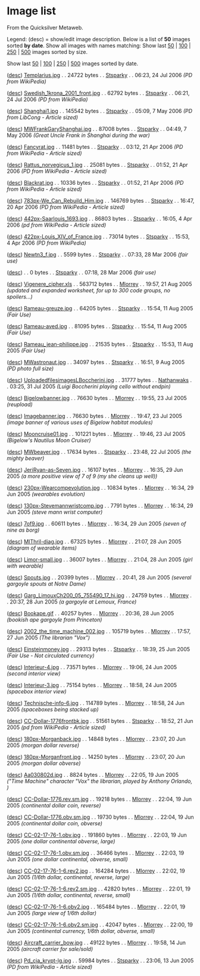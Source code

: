 
# Image list

From the Quicksilver Metaweb.

Legend: (desc) = show/edit image description.
Below is a list of **50** images sorted **by date**.
Show all images with names matching:  Show last [50](/special-imagelist) | [100](/special-imagelist) | [250](/special-imagelist) | [500](/special-imagelist) images sorted by size.  

Show last [50](/special-imagelist) | [100](/special-imagelist) | [250](/special-imagelist) | [500](/special-imagelist) images sorted by date.  

([desc](/image-templarius-jpg)) [Templarius.jpg](/) . . 24722 bytes . . [Stsparky](/user-stsparky) . . 06:23, 24 Jul 2006 *(PD from WikiPedia)*  

([desc](/image-swedish-1krona-2001-front-jpg)) [Swedish\_1krona\_2001\_front.jpg](/) . . 62792 bytes . . [Stsparky](/user-stsparky) . . 06:21, 24 Jul 2006 *(PD from WikiPedia)*  

([desc](/image-shanghai1-jpg)) [Shanghai1.jpg](/) . . 145542 bytes . . [Stsparky](/user-stsparky) . . 05:09, 7 May 2006 *(PD from LibCong - Article sized)*  

([desc](/image-mwfrankgaryshanghai-jpg)) [MWFrankGaryShanghai.jpg](/) . . 87008 bytes . . [Stsparky](/user-stsparky) . . 04:49, 7 May 2006 *(Great Uncle Frank in Shanghai during the war)*  

([desc](/image-fancyrat-jpg)) [Fancyrat.jpg](/) . . 11481 bytes . . [Stsparky](/user-stsparky) . . 03:12, 21 Apr 2006 *(PD from WikiPedia - Article sized)*  

([desc](/image-rattus-norvegicus-1-jpg)) [Rattus\_norvegicus\_1.jpg](/) . . 25081 bytes . . [Stsparky](/user-stsparky) . . 01:52, 21 Apr 2006 *(PD from WikiPedia - Article sized)*  

([desc](/image-blackrat-jpg)) [Blackrat.jpg](/) . . 10336 bytes . . [Stsparky](/user-stsparky) . . 01:52, 21 Apr 2006 *(PD from WikiPedia - Article sized)*  

([desc](/image-783px-we-can-rebuild-him-jpg)) [783px-We\_Can\_Rebuild\_Him.jpg](/) . . 146769 bytes . . [Stsparky](/user-stsparky) . . 16:47, 20 Apr 2006 *(PD from WikiPedia - Article sized)*  

([desc](/image-442px-saarlouis-1693-jpg)) [442px-Saarlouis\_1693.jpg](/) . . 86803 bytes . . [Stsparky](/user-stsparky) . . 16:05, 4 Apr 2006 *(pd from WikiPedia - Article sized)*  

([desc](/image-422px-louis-xiv-of-france-jpg)) [422px-Louis\_XIV\_of\_France.jpg](/) . . 73014 bytes . . [Stsparky](/user-stsparky) . . 15:53, 4 Apr 2006 *(PD from WikiPedia)*  

([desc](/image-newtn3-f-jpg)) [Newtn3\_f.jpg](/) . . 5599 bytes . . [Stsparky](/user-stsparky) . . 07:33, 28 Mar 2006 *(fair use)*  

([desc](/image))  . . 0 bytes . . [Stsparky](/user-stsparky) . . 07:18, 28 Mar 2006 *(fair use)*  

([desc](/image-vigenere-cipher-xls)) [Vigenere\_cipher.xls](/) . . 563712 bytes . . [Mlorrey](/user-mlorrey) . . 19:57, 21 Aug 2005 *(updated and expanded worksheet, for up to 300 code groups, no spoilers...)*  

([desc](/image-rameau-greuze-jpg)) [Rameau-greuze.jpg](/) . . 64205 bytes . . [Stsparky](/user-stsparky) . . 15:54, 11 Aug 2005 *(Fair Use)*  

([desc](/image-rameau-aved-jpg)) [Rameau-aved.jpg](/) . . 81095 bytes . . [Stsparky](/user-stsparky) . . 15:54, 11 Aug 2005 *(Fair Use)*  

([desc](/image-rameau-jean-philippe-jpg)) [Rameau\_jean-philippe.jpg](/) . . 21535 bytes . . [Stsparky](/user-stsparky) . . 15:53, 11 Aug 2005 *(Fair Use)*  

([desc](/image-mwastronaut-jpg)) [MWastronaut.jpg](/) . . 34097 bytes . . [Stsparky](/user-stsparky) . . 16:51, 9 Aug 2005 *(PD photo full size)*  

([desc](/image-uploadedfilesimageslboccherini-jpg)) [UploadedfilesimagesLBoccherini.jpg](/) . . 31777 bytes . . [Nathanwaks](/user-nathanwaks) . . 03:25, 31 Jul 2005 *(Luigi Boccherini playing cello without endpin)*  

([desc](/image-bigelowbanner-jpg)) [Bigelowbanner.jpg](/) . . 76630 bytes . . [Mlorrey](/user-mlorrey) . . 19:55, 23 Jul 2005 *(reupload)*  

([desc](/image-imagebanner-jpg)) [Imagebanner.jpg](/) . . 76630 bytes . . [Mlorrey](/user-mlorrey) . . 19:47, 23 Jul 2005 *(image banner of various uses of Bigelow habitat modules)*  

([desc](/image-mooncruise01-jpg)) [Mooncruise01.jpg](/) . . 101221 bytes . . [Mlorrey](/user-mlorrey) . . 19:46, 23 Jul 2005 *(Bigelow's Nautilus Moon Cruiser)*  

([desc](/image-mwbeaver-jpg)) [MWbeaver.jpg](/) . . 17634 bytes . . [Stsparky](/user-stsparky) . . 23:48, 22 Jul 2005 *(the mighty beaver)*  

([desc](/image-jeriryan-as-seven-jpg)) [JeriRyan-as-Seven.jpg](/) . . 16107 bytes . . [Mlorrey](/user-mlorrey) . . 16:35, 29 Jun 2005 *(a more positive view of 7 of 9 (my she cleans up well))*  

([desc](/image-230px-wearcompevolution-jpg)) [230px-Wearcompevolution.jpg](/) . . 10834 bytes . . [Mlorrey](/user-mlorrey) . . 16:34, 29 Jun 2005 *(wearables evolution)*  

([desc](/image-130px-stevemannwristcomp-jpg)) [130px-Stevemannwristcomp.jpg](/) . . 7791 bytes . . [Mlorrey](/user-mlorrey) . . 16:34, 29 Jun 2005 *(steve mann wrist computer)*  

([desc](/image-7of9-jpg)) [7of9.jpg](/) . . 60611 bytes . . [Mlorrey](/user-mlorrey) . . 16:34, 29 Jun 2005 *(seven of nine as borg)*  

([desc](/image-mithril-diag-jpg)) [MIThril-diag.jpg](/) . . 67325 bytes . . [Mlorrey](/user-mlorrey) . . 21:07, 28 Jun 2005 *(diagram of wearable items)*  

([desc](/image-limor-small-jpg)) [Limor-small.jpg](/) . . 36007 bytes . . [Mlorrey](/user-mlorrey) . . 21:04, 28 Jun 2005 *(girl with wearable)*  

([desc](/image-spouts-jpg)) [Spouts.jpg](/) . . 20399 bytes . . [Mlorrey](/user-mlorrey) . . 20:41, 28 Jun 2005 *(several gargoyle spouts at Notre Dame)*  

([desc](/image-garg-limouxch200-05-755490-17-hi-jpg)) [Garg\_LimouxCh200\_05\_755490\_17\_hi.jpg](/) . . 24759 bytes . . [Mlorrey](/user-mlorrey) . . 20:37, 28 Jun 2005 *(a gargoyle at Lemoux, France)*  

([desc](/image-bookape-gif)) [Bookape.gif](/) . . 40257 bytes . . [Mlorrey](/user-mlorrey) . . 20:36, 28 Jun 2005 *(bookish ape gargoyle from Princeton)*  

([desc](/image-2002-the-time-machine-002-jpg)) [2002\_the\_time\_machine\_002.jpg](/) . . 105719 bytes . . [Mlorrey](/user-mlorrey) . . 17:57, 27 Jun 2005 *(The librarian "Vox")*  

([desc](/image-einsteinmoney-jpg)) [Einsteinmoney.jpg](/) . . 29313 bytes . . [Stsparky](/user-stsparky) . . 18:39, 25 Jun 2005 *(Fair Use - Not circulated currency)*  

([desc](/image-interieur-4-jpg)) [Interieur-4.jpg](/) . . 73571 bytes . . [Mlorrey](/user-mlorrey) . . 19:06, 24 Jun 2005 *(second interior view)*  

([desc](/image-interieur-3-jpg)) [Interieur-3.jpg](/) . . 75154 bytes . . [Mlorrey](/user-mlorrey) . . 18:58, 24 Jun 2005 *(spacebox interior view)*  

([desc](/image-technische-info-6-jpg)) [Technische-info-6.jpg](/) . . 114789 bytes . . [Mlorrey](/user-mlorrey) . . 18:58, 24 Jun 2005 *(spaceboxes being stacked up)*  

([desc](/image-cc-dollar-1776frontbk-jpg)) [CC-Dollar-1776frontbk.jpg](/) . . 51561 bytes . . [Stsparky](/user-stsparky) . . 18:52, 21 Jun 2005 *(pd from WikiPedia - Article sized)*  

([desc](/image-180px-morganback-jpg)) [180px-Morganback.jpg](/) . . 14848 bytes . . [Mlorrey](/user-mlorrey) . . 23:07, 20 Jun 2005 *(morgan dollar reverse)*  

([desc](/image-180px-morganfront-jpg)) [180px-Morganfront.jpg](/) . . 14250 bytes . . [Mlorrey](/user-mlorrey) . . 23:07, 20 Jun 2005 *(morgan dollar obverse)*  

([desc](/image-aa030802d-jpg)) [Aa030802d.jpg](/) . . 8824 bytes . . [Mlorrey](/user-mlorrey) . . 22:05, 19 Jun 2005 *("Time Machine" character "Vox" the librarian, played by Anthony Orlando, )*  

([desc](/image-cc-dollar-1776-rev-sm-jpg)) [CC-Dollar-1776.rev.sm.jpg](/) . . 19218 bytes . . [Mlorrey](/user-mlorrey) . . 22:04, 19 Jun 2005 *(continental dollar coin, reverse)*  

([desc](/image-cc-dollar-1776-obv-sm-jpg)) [CC-Dollar-1776.obv.sm.jpg](/) . . 19730 bytes . . [Mlorrey](/user-mlorrey) . . 22:04, 19 Jun 2005 *(continental dollar coin, obverse)*  

([desc](/image-cc-02-17-76-1-obv-jpg)) [CC-02-17-76-1.obv.jpg](/) . . 191860 bytes . . [Mlorrey](/user-mlorrey) . . 22:03, 19 Jun 2005 *(one dollar continental obverse, large)*  

([desc](/image-cc-02-17-76-1-obv-sm-jpg)) [CC-02-17-76-1.obv.sm.jpg](/) . . 36466 bytes . . [Mlorrey](/user-mlorrey) . . 22:03, 19 Jun 2005 *(one dollar continental, obverse, small)*  

([desc](/image-cc-02-17-76-1-6-rev2-jpg)) [CC-02-17-76-1-6.rev2.jpg](/) . . 164284 bytes . . [Mlorrey](/user-mlorrey) . . 22:02, 19 Jun 2005 *(1/6th dollar, continental, reverse, large)*  

([desc](/image-cc-02-17-76-1-6-rev2-sm-jpg)) [CC-02-17-76-1-6.rev2.sm.jpg](/) . . 42820 bytes . . [Mlorrey](/user-mlorrey) . . 22:01, 19 Jun 2005 *(1/6th dollar, continental, reverse, small)*  

([desc](/image-cc-02-17-76-1-6-obv2-jpg)) [CC-02-17-76-1-6.obv2.jpg](/) . . 165484 bytes . . [Mlorrey](/user-mlorrey) . . 22:01, 19 Jun 2005 *(large view of 1/6th dollar)*  

([desc](/image-cc-02-17-76-1-6-obv2-sm-jpg)) [CC-02-17-76-1-6.obv2.sm.jpg](/) . . 42047 bytes . . [Mlorrey](/user-mlorrey) . . 22:00, 19 Jun 2005 *(continental currency, 1/6th dollar, obverse, small)*  

([desc](/image-aircraft-carrier-bow-jpg)) [Aircraft\_carrier\_bow.jpg](/) . . 49122 bytes . . [Mlorrey](/user-mlorrey) . . 19:58, 14 Jun 2005 *(aircraft carrier for sale/sold)*  

([desc](/image-pd-cia-krypt-lg-jpg)) [Pd\_cia\_krypt-lg.jpg](/) . . 59984 bytes . . [Stsparky](/user-stsparky) . . 23:06, 13 Jun 2005 *(PD from WikiPedia - Article sized)*  

